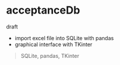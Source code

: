 # acceptanceDb
draft
+ import excel file into SQLite with pandas
+ graphical interface with TKinter

> SQLite, pandas, TKinter
